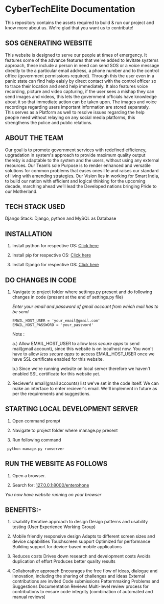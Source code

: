 # CyberTechElite Documentation
This repository contains the assets required to build & run our project and know more about us. We're glad that you want us to contribute!

## SOS GENERATING WEBSITE
This website is designed to serve our people at times of emergency. It features some of the advance features that we've added to levitate systems approach, these include a person in need can send SOS or a voice message directly to the a particular email address, a phone number and to the control office (government permissions required). Through this the user even in a panic state can find help eaisly by direct contact with the control officer so to trace their location and send help immediately. It also features voice recording, picture and video capturing, if the user sees a mishap they can send images and videos, this lets the government officials have knowledge about it so that immediate action can be taken upon. The images and voice recordings regarding users important information are stored separately. This serves as a Platform as well to resolve issues regarding the help people need without relaying on any social media platforms, this strengthens the police and public relations.

## ABOUT THE TEAM 
Our goal is to promote government services with redefined efficiency, upgradation in system's approach to provide maximum quality output thereby is adaptable to the system and the users, without using any external resources. Our Team’s sole Purpose is to render enhanced and versatile solutions for common problems that eases ones life and raises our standard of living with amending strategies. Our Vision lies in working for Smart India, to build our nation with efficient and logical thinking for the upcoming decade, marching ahead we’ll lead the Developed nations bringing Pride to our Motherland.

## TECH STACK USED

Django Stack: Django, python and MySQL as Database

## INSTALLATION
1. Install python for respective OS: [Click here]( https://www.python.org/downloads/)

2. Install pip for respective OS: [Click here]( https://www.makeuseof.com/tag/install-pip-for-python/)

3. Install Django for respective OS: [Click here](https://www.thecrazyprogrammer.com/2018/09/how-to-install-django.html)

## DO CHANGES IN CODE

1. Navigate to project folder where settings.py present and do following changes in code (present at the end of settings.py file)

   *Enter your email and password of gmail account from which mail has to be send*
   ```
   EMAIL_HOST_USER = 'your_email@gmail.com'
   EMAIL_HOST_PASSWORD = 'your_password'
   ```
   
   Note : 
   
   a.) Allow EMAIL_HOST_USER to allow *less secure apps* to send mail(gmail account), since this website is on localhost now. You won't        have to allow  *less secure apps* to access EMAIL_HOST_USER once we have SSL certificate enabled for this website. 
   
   b.) Since we're running website on local server therefore we haven't enabled SSL certificate for this website yet.

2. Reciever's email(gmail accounts) list we've set in the code itself. We can make an interface to enter reciever's email. We'll implement in future as per the requirements and suggestions. 

## STARTING LOCAL DEVELOPMENT SERVER

1. Open command prompt

2. Navigate to project folder where manage.py present 

3. Run following command 

  ```
   python manage.py runserver  

  ```

## RUN THE WEBSITE AS FOLLOWS

1. Open a browser.

2. Search for: [127.0.0.1:8000/enterphone](127.0.0.1:8000/enterphone)

*You now have website running on your browser*

## BENEFITS:-

1. Usability Iterative approach to design Design patterns and usability testing (User Experience Working Group)

2. Mobile friendly responsive design Adapts to different screen sizes and device capabilities Touchscreen support Optimized for performance Building support for device-based mobile applications

3. Reduces costs Drives down research and development costs Avoids duplication of effort Produces better quality results

4. Collaborative approach Encourages the free flow of ideas, dialogue and innovation, including the sharing of challenges and ideas External contributions are invited Code submissions Patternmaking Problems and Suggestions Documentation Reviews Multi-level review process for contributions to ensure code integrity (combination of automated and manual reviews)
